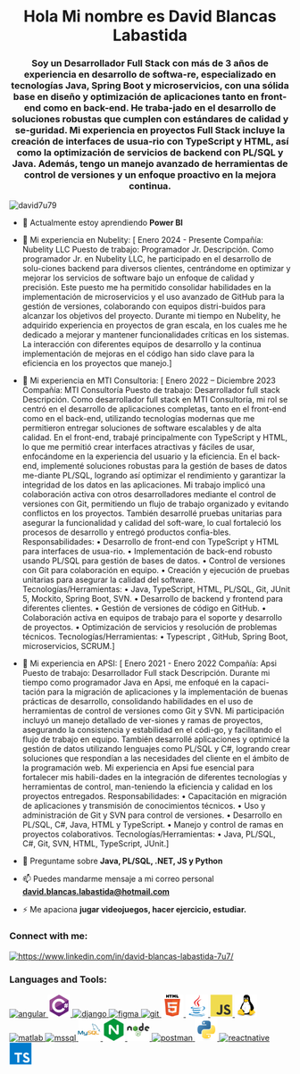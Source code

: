 <h1 align="center">Hola Mi nombre es David Blancas Labastida</h1>
<h3 align="center">Soy un Desarrollador Full Stack con más de 3 años de experiencia en desarrollo de softwa-re, especializado en tecnologías Java, Spring Boot y microservicios, con una sólida base en diseño y optimización de aplicaciones tanto en front-end como en back-end. He traba-jado en el desarrollo de soluciones robustas que cumplen con estándares de calidad y se-guridad. Mi experiencia en proyectos Full Stack incluye la creación de interfaces de usua-rio con TypeScript y HTML, así como la optimización de servicios de backend con PL/SQL y Java. Además, tengo un manejo avanzado de herramientas de control de versiones y un enfoque proactivo en la mejora continua.</h3>

<p align="left"> <img src="https://komarev.com/ghpvc/?username=david7u79&label=Profile%20views&color=0e75b6&style=flat" alt="david7u79" /> </p>

- 🌱 Actualmente estoy aprendiendo **Power BI**

- 📄 Mi experiencia en Nubelity: [
Enero 2024 - Presente Compañía: Nubelity LLC 
Puesto de trabajo: Programador Jr. 
Descripción. Como programador Jr. en Nubelity LLC, he participado en el desarrollo de solu-ciones backend para diversos clientes, centrándome en optimizar y mejorar los servicios de software bajo un enfoque de calidad y precisión. Este puesto me ha permitido consolidar habilidades en la implementación de microservicios y el uso avanzado de GitHub para la gestión de versiones, colaborando con equipos distri-buidos para alcanzar los objetivos del proyecto. Durante mi tiempo en Nubelity, he adquirido experiencia en proyectos de gran escala, en los cuales me he dedicado a mejorar y mantener funcionalidades críticas en los sistemas. La interacción con diferentes equipos de desarrollo y la continua implementación de mejoras en el código han sido clave para la eficiencia en los proyectos que manejo.]

- 📄 Mi experiencia en MTI Consultoria: [
Enero 2022 – Diciembre 2023 
Compañía: MTI Consultoría Puesto de trabajo: Desarrollador full stack 
Descripción. Como desarrollador full stack en MTI Consultoría, mi rol se centró en el desarrollo de aplicaciones completas, tanto en el front-end como en el back-end, utilizando tecnologías modernas que me permitieron entregar soluciones de software escalables y de alta calidad. En el front-end, trabajé principalmente con TypeScript y HTML, lo que me permitió crear interfaces atractivas y fáciles de usar, enfocándome en la experiencia del usuario y la eficiencia. En el back-end, implementé soluciones robustas para la gestión de bases de datos me-diante PL/SQL, logrando así optimizar el rendimiento y garantizar la integridad de los datos en las aplicaciones. Mi trabajo implicó una colaboración activa con otros desarrolladores mediante el control de versiones con Git, permitiendo un flujo de trabajo organizado y evitando conflictos en los proyectos. También desarrollé pruebas unitarias para asegurar la funcionalidad y calidad del soft-ware, lo cual fortaleció los procesos de desarrollo y entregó productos confia-bles. Responsabilidades: • Desarrollo de front-end con TypeScript y HTML para interfaces de usua-rio. • Implementación de back-end robusto usando PL/SQL para gestión de bases de datos. • Control de versiones con Git para colaboración en equipo. • Creación y ejecución de pruebas unitarias para asegurar la calidad del software. Tecnologías/Herramientas: • Java, TypeScript, HTML, PL/SQL, Git, JUnit 5, Mockito, Spring Boot, SVN. • Desarrollo de backend y frontend para diferentes clientes. • Gestión de versiones de código en GitHub. • Colaboración activa en equipos de trabajo para el soporte y desarrollo de proyectos. • Optimización de servicios y resolución de problemas técnicos. Tecnologías/Herramientas: • Typescript , GitHub, Spring Boot, microservicios, SCRUM.]

- 📄 Mi experiencia en APSI: [
Enero 2021 - Enero 2022 
Compañía: Apsi Puesto de trabajo: Desarrollador Full stack 
Descripción. Durante mi tiempo como programador Java en Apsi, me enfoqué en la capaci-tación para la migración de aplicaciones y la implementación de buenas prácticas de desarrollo, consolidando habilidades en el uso de herramientas de control de versiones como Git y SVN. Mi participación incluyó un manejo detallado de ver-siones y ramas de proyectos, asegurando la consistencia y estabilidad en el códi-go, y facilitando el flujo de trabajo en equipo. También desarrollé aplicaciones y optimicé la gestión de datos utilizando lenguajes como PL/SQL y C#, logrando crear soluciones que respondían a las necesidades del cliente en el ámbito de la programación web. Mi experiencia en Apsi fue esencial para fortalecer mis habili-dades en la integración de diferentes tecnologías y herramientas de control, man-teniendo la eficiencia y calidad en los proyectos entregados. Responsabilidades: • Capacitación en migración de aplicaciones y transmisión de conocimientos técnicos. • Uso y administración de Git y SVN para control de versiones. • Desarrollo en PL/SQL, C#, Java, HTML y TypeScript. • Manejo y control de ramas en proyectos colaborativos. Tecnologías/Herramientas: • Java, PL/SQL, C#, Git, SVN, HTML, TypeScript, JUnit.]

- 💬 Preguntame sobre **Java, PL/SQL, .NET, JS y Python**

- 📫 Puedes mandarme mensaje a mi correo personal **david.blancas.labastida@hotmail.com**

- ⚡ Me apaciona **jugar videojuegos, hacer ejercicio, estudiar.**

<h3 align="left">Connect with me:</h3>
<p align="left">
<a href="https://linkedin.com/in/https://www.linkedin.com/in/david-blancas-labastida-7u7/" target="blank"><img align="center" src="https://raw.githubusercontent.com/rahuldkjain/github-profile-readme-generator/master/src/images/icons/Social/linked-in-alt.svg" alt="https://www.linkedin.com/in/david-blancas-labastida-7u7/" height="30" width="40" /></a>
</p>

<h3 align="left">Languages and Tools:</h3>
<p align="left"> <a href="https://angular.io" target="_blank" rel="noreferrer"> <img src="https://angular.io/assets/images/logos/angular/angular.svg" alt="angular" width="40" height="40"/> </a> <a href="https://www.w3schools.com/cs/" target="_blank" rel="noreferrer"> <img src="https://raw.githubusercontent.com/devicons/devicon/master/icons/csharp/csharp-original.svg" alt="csharp" width="40" height="40"/> </a> <a href="https://www.djangoproject.com/" target="_blank" rel="noreferrer"> <img src="https://cdn.worldvectorlogo.com/logos/django.svg" alt="django" width="40" height="40"/> </a> <a href="https://www.figma.com/" target="_blank" rel="noreferrer"> <img src="https://www.vectorlogo.zone/logos/figma/figma-icon.svg" alt="figma" width="40" height="40"/> </a> <a href="https://git-scm.com/" target="_blank" rel="noreferrer"> <img src="https://www.vectorlogo.zone/logos/git-scm/git-scm-icon.svg" alt="git" width="40" height="40"/> </a> <a href="https://www.w3.org/html/" target="_blank" rel="noreferrer"> <img src="https://raw.githubusercontent.com/devicons/devicon/master/icons/html5/html5-original-wordmark.svg" alt="html5" width="40" height="40"/> </a> <a href="https://www.java.com" target="_blank" rel="noreferrer"> <img src="https://raw.githubusercontent.com/devicons/devicon/master/icons/java/java-original.svg" alt="java" width="40" height="40"/> </a> <a href="https://developer.mozilla.org/en-US/docs/Web/JavaScript" target="_blank" rel="noreferrer"> <img src="https://raw.githubusercontent.com/devicons/devicon/master/icons/javascript/javascript-original.svg" alt="javascript" width="40" height="40"/> </a> <a href="https://www.linux.org/" target="_blank" rel="noreferrer"> <img src="https://raw.githubusercontent.com/devicons/devicon/master/icons/linux/linux-original.svg" alt="linux" width="40" height="40"/> </a> <a href="https://www.mathworks.com/" target="_blank" rel="noreferrer"> <img src="https://upload.wikimedia.org/wikipedia/commons/2/21/Matlab_Logo.png" alt="matlab" width="40" height="40"/> </a> <a href="https://www.microsoft.com/en-us/sql-server" target="_blank" rel="noreferrer"> <img src="https://www.svgrepo.com/show/303229/microsoft-sql-server-logo.svg" alt="mssql" width="40" height="40"/> </a> <a href="https://www.mysql.com/" target="_blank" rel="noreferrer"> <img src="https://raw.githubusercontent.com/devicons/devicon/master/icons/mysql/mysql-original-wordmark.svg" alt="mysql" width="40" height="40"/> </a> <a href="https://www.nginx.com" target="_blank" rel="noreferrer"> <img src="https://raw.githubusercontent.com/devicons/devicon/master/icons/nginx/nginx-original.svg" alt="nginx" width="40" height="40"/> </a> <a href="https://nodejs.org" target="_blank" rel="noreferrer"> <img src="https://raw.githubusercontent.com/devicons/devicon/master/icons/nodejs/nodejs-original-wordmark.svg" alt="nodejs" width="40" height="40"/> </a> <a href="https://postman.com" target="_blank" rel="noreferrer"> <img src="https://www.vectorlogo.zone/logos/getpostman/getpostman-icon.svg" alt="postman" width="40" height="40"/> </a> <a href="https://www.python.org" target="_blank" rel="noreferrer"> <img src="https://raw.githubusercontent.com/devicons/devicon/master/icons/python/python-original.svg" alt="python" width="40" height="40"/> </a> <a href="https://reactnative.dev/" target="_blank" rel="noreferrer"> <img src="https://reactnative.dev/img/header_logo.svg" alt="reactnative" width="40" height="40"/> </a> <a href="https://www.typescriptlang.org/" target="_blank" rel="noreferrer"> <img src="https://raw.githubusercontent.com/devicons/devicon/master/icons/typescript/typescript-original.svg" alt="typescript" width="40" height="40"/> </a> </p>

